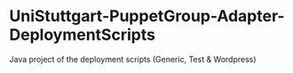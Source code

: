 # UniStuttgart-PuppetGroup-Adapter-DeploymentScripts
Java project of the deployment scripts (Generic, Test & Wordpress)

